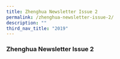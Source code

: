 ```yaml
---
title: Zhenghua Newsletter Issue 2
permalink: /zhenghua-newsletter-issue-2/
description: ""
third_nav_title: "2019"
---
```



### Zhenghua Newsletter Issue 2